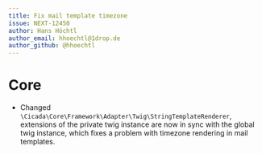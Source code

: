```yaml
---
title: Fix mail template timezone
issue: NEXT-12450
author: Hans Höchtl
author_email: hhoechtl@1drop.de 
author_github: @hhoechtl
---
```

# Core
* Changed `\Cicada\Core\Framework\Adapter\Twig\StringTemplateRenderer`, extensions of the private twig instance are
  now in sync with the global twig instance, which fixes a problem with timezone rendering in mail templates.
